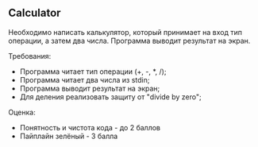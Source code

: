 ## Calculator

Необходимо написать калькулятор, который принимает на вход тип операции, а затем два числа.
Программа выводит результат на экран.

Требования:
- Программа читает тип операции (+, -, *, /);
- Программа читает два числа из stdin;
- Программа выводит результат на экран;
- Для деления реализовать защиту от "divide by zero";

Оценка:
- Понятность и чистота кода - до 2 баллов
- Пайплайн зелёный - 3 балла
